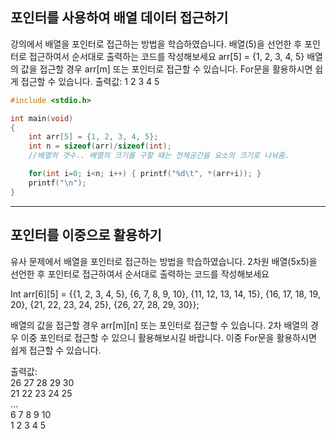 ## 포인터를 사용하여 배열 데이터 접근하기
강의에서 배열을 포인터로 접근하는 방법을 학습하였습니다. 배열(5)을 선언한 후 포인터로 접근하여서 순서대로 출력하는 코드를 작성해보세요
arr[5] = {1, 2, 3, 4, 5}
배열의 값을 접근할 경우 arr[m] 또는 포인터로 접근할 수 있습니다. For문을 활용하시면 쉽게 접근할 수 있습니다.
출력값: 1    2    3    4    5

~~~c
#include <stdio.h>

int main(void)
{
    int arr[5] = {1, 2, 3, 4, 5};
    int n = sizeof(arr)/sizeof(int);
    //배열의 갯수.. 배열의 크기를 구할 때는 전체공간을 요소의 크기로 나눠줌.

    for(int i=0; i<n; i++) { printf("%d\t", *(arr+i)); }
    printf("\n");
}
~~~
   
---
## 포인터를 이중으로 활용하기
유사 문제에서 배열을 포인터로 접근하는 방법을 학습하였습니다. 2차원 배열(5x5)을 선언한 후 포인터로 접근하여서 순서대로 출력하는 코드를 작성해보세요

Int arr[6][5] = {{1, 2, 3, 4, 5}, {6, 7, 8, 9, 10}, {11, 12, 13, 14, 15},
                       {16, 17, 18, 19, 20}, {21, 22, 23, 24, 25}, {26, 27, 28, 29, 30}};

배열의 값을 접근할 경우 arr[m][n] 또는 포인터로 접근할 수 있습니다. 2차 배열의 경우 이중 포인터로 접근할 수 있으니 활용해보시길 바랍니다. 이중 For문을 활용하시면 쉽게 접근할 수 있습니다.


출력값:     
26    27    28    29    30    
21    22    23    24    25    
…    
6    7    8    9    10    
1    2    3    4     5
